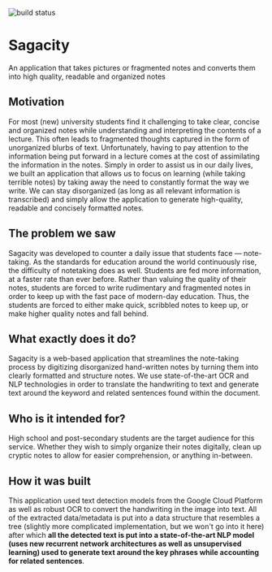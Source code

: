 ![build status](https://travis-ci.com/nshdesai/Sagacity.svg?branch=develop)

# Sagacity
An application that takes pictures or fragmented notes and converts them into high quality, readable and organized notes


## Motivation
For most (new) university students find it challenging to take clear, concise and organized notes while understanding and interpreting the contents of a lecture. This often leads to fragmented thoughts captured in the form of unorganized blurbs of text. Unfortunately, having to pay attention to the information being put forward in a lecture comes at the cost of assimilating the information in the notes. Simply in order to assist us in our daily lives, we built an application that allows us to focus on learning (while taking terrible notes) by taking away the need to constantly format the way we write. We can stay disorganized (as long as all relevant information is transcribed) and simply allow the application to generate high-quality, readable and concisely formatted notes.

## The problem we saw
Sagacity was developed to counter a daily issue that students face — note-taking. As the standards for education around the world continuously rise, the difficulty of notetaking does as well. Students are fed more information, at a faster rate than ever before. Rather than valuing the quality of their notes, students are forced to write rudimentary and fragmented notes in order to keep up with the fast pace of modern-day education. Thus, the students are forced to either make quick, scribbled notes to keep up, or make higher quality notes and fall behind.

## What exactly does it do?
Sagacity is a web-based application that streamlines the note-taking process by digitizing disorganized hand-written notes by turning them into clearly formatted and structure notes. We use state-of-the-art OCR and NLP technologies in order to translate the handwriting to text and generate text around the keyword and related sentences found within the document.

## Who is it intended for?
High school and post-secondary students are the target audience for this service. Whether they wish to simply organize their notes digitally, clean up cryptic notes to allow for easier comprehension,  or anything in-between.

## How it was built
This application used text detection models from the Google Cloud Platform as well as robust OCR to convert the handwriting in the image into text.  All of the extracted data/metadata is put into a data structure that resembles a tree (slightly more complicated implementation, but we won't go into it here) after which **all the detected text is put into a state-of-the-art NLP model (uses new recurrent network architectures as well as unsupervised learning) used to generate text around the key phrases while accounting for related sentences**.
